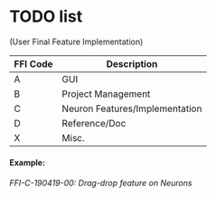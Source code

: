 # TODO list
(User Final Feature Implementation)

| FFI Code | Description                                               |
| -------- | -----------                                               |
| A        | GUI                                                       |
| B        | Project Management                                        |
| C        | Neuron Features/Implementation                            |
| D        | Reference/Doc                                             |
| X        | Misc.                                                     |

#### Example:
###### FFI-C-190419-00: Drag-drop feature on Neurons
